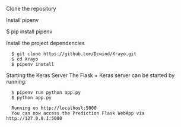 Clone the repository

Install pipenv

$ pip install pipenv

Install the project dependencies

      $ git clone https://github.com/Dcwind/Xrayo.git 
      $ cd Xrayo
      $ pipenv install 


Starting the Keras Server
The Flask + Keras server can be started by running:

      $ pipenv run python app.py
      $ python app.py

      Running on http://localhost:5000
      You can now access the Prediction Flask WebApp via http://127.0.0.1:5000
